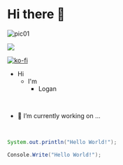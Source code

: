 # Hi there 👋

![pic01](https://github.com/user-attachments/assets/81ee209e-ca1a-4b77-ba83-aa4ddb97f595)

![](https://komarev.com/ghpvc/?username=tonierbobcat)

[![ko-fi](https://ko-fi.com/img/githubbutton_sm.svg)](https://ko-fi.com/O4O1PFEJN)

+ Hi
  * I'm
     - Logan

&nbsp;

- 🔭 I’m currently working on ...

&nbsp;

```java
System.out.println("Hello World!");
```
```csharp
Console.Write("Hello World!");
```

<!--
**Tonierbobcat/Tonierbobcat** is a ✨ _special_ ✨ repository because its `README.md` (this file) appears on your GitHub profile.

Here are some ideas to get you started:

- 🌱 I’m currently learning ...
- 👯 I’m looking to collaborate on ...
- 🤔 I’m looking for help with ...
- 💬 Ask me about ...
- 📫 How to reach me: ...
- 😄 Pronouns: ...
- ⚡ Fun fact: ...
-->
